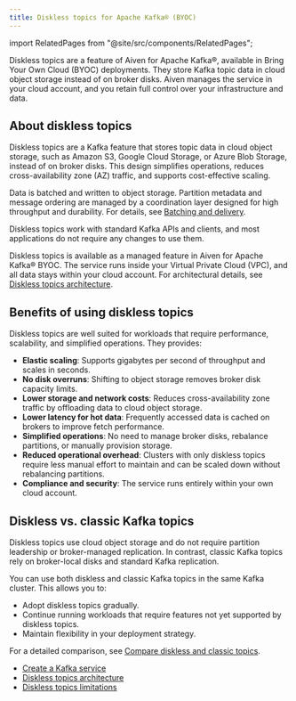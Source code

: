 ```yaml
---
title: Diskless topics for Apache Kafka® (BYOC)
---
```


import RelatedPages from "@site/src/components/RelatedPages";

Diskless topics are a feature of Aiven for Apache Kafka®, available in Bring Your Own Cloud (BYOC) deployments.
They store Kafka topic data in cloud object storage instead of on broker disks. Aiven
manages the service in your cloud account, and you retain full control over your
infrastructure and data.

## About diskless topics

Diskless topics are a Kafka feature that stores topic data in cloud object storage,
such as Amazon S3, Google Cloud Storage, or Azure Blob Storage, instead of on broker
disks. This design simplifies operations, reduces cross-availability zone (AZ) traffic,
and supports cost-effective scaling.

Data is batched and written to object storage. Partition metadata and message ordering
are managed by a coordination layer designed for high throughput and durability. For
details, see
[Batching and delivery](/docs/products/kafka/diskless/concepts/batching-and-delivery).

Diskless topics work with standard Kafka APIs and clients, and most applications do not
require any changes to use them.

Diskless topics is available as a managed feature in Aiven for Apache Kafka® BYOC. The
service runs inside your Virtual Private Cloud (VPC), and all data stays within your
cloud account. For architectural details, see
[Diskless topics architecture](/docs/products/kafka/diskless/concepts/architecture).

## Benefits of using diskless topics

Diskless topics are well suited for workloads that require performance, scalability,
 and simplified operations. They provides:

- **Elastic scaling**: Supports gigabytes per second of throughput and scales in seconds.
- **No disk overruns**: Shifting to object storage removes broker disk capacity limits.
- **Lower storage and network costs**: Reduces cross-availability zone traffic by
  offloading data to cloud object storage.
- **Lower latency for hot data**: Frequently accessed data is cached on brokers to
  improve fetch performance.
- **Simplified operations**: No need to manage broker disks, rebalance partitions, or
  manually provision storage.
- **Reduced operational overhead**: Clusters with only diskless topics require less
  manual effort to maintain and can be scaled down without rebalancing partitions.
- **Compliance and security**: The service runs entirely within your own cloud account.

## Diskless vs. classic Kafka topics

Diskless topics use cloud object storage and do not require partition leadership or
broker-managed replication. In contrast, classic Kafka topics rely on broker-local
disks and standard Kafka replication.

You can use both diskless and classic Kafka topics in the same Kafka cluster. This allows
you to:

- Adopt diskless topics gradually.
- Continue running workloads that require features not yet supported by diskless topics.
- Maintain flexibility in your deployment strategy.

For a detailed comparison, see [Compare diskless and classic topics](/docs/products/kafka/diskless/concepts/topics-vs-classic).

<RelatedPages/>

- [Create a Kafka service](/docs/products/kafka/create-kafka-service)
- [Diskless topics architecture](/docs/products/kafka/diskless/concepts/architecture)
- [Diskless topics limitations](/docs/products/kafka/diskless/concepts/limitations)
